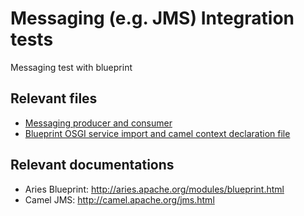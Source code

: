 # Messaging (e.g. JMS) Integration tests

Messaging test with blueprint

## Relevant files
* [Messaging producer and consumer](https://github.com/OsgiliathEnterprise/net.osgiliath.parent/blob/master/net.osgiliath.framework/net.osgiliath.features/net.osgiliath.feature.itests/net.osgiliath.feature.itest.messaging/src/main/java/net/osgiliath/messaging/repository/impl/HelloJMSRepository.java)
* [Blueprint OSGI service import and camel context declaration file](https://github.com/OsgiliathEnterprise/net.osgiliath.parent/blob/master/net.osgiliath.framework/net.osgiliath.features/net.osgiliath.feature.itests/net.osgiliath.feature.itest.messaging/src/main/resources/OSGI-INF/blueprint/service-osgi.xml)

## Relevant documentations

* Aries Blueprint: http://aries.apache.org/modules/blueprint.html
* Camel JMS: http://camel.apache.org/jms.html